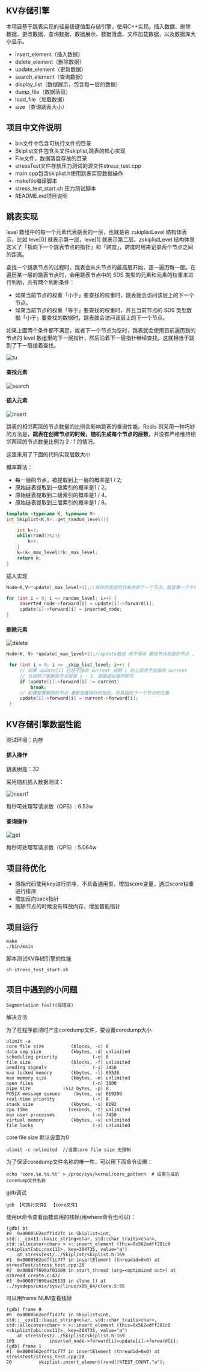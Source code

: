 ## KV存储引擎

本项目基于跳表实现的轻量级键值型存储引擎，使用C++实现。插入数据、删除数据、更改数据、查询数据、数据展示、数据落盘、文件加载数据，以及数据库大小显示。

- insert_element（插入数据）
- delete_element（删除数据）
- update_element（更新数据）
- search_element（查询数据）
- display_list（数据展示，包含每一层的数据）
- dump_file（数据落盘）
- load_file（加载数据）
- size（查询跳表大小）

## 项目中文件说明

- bin文件中包含可执行文件的目录
- Skiplist文件包含头文件skiplist,跳表的核心实现
- File文件，数据落盘存放的目录
- stressTest文件存放压力测试的源文件stress_test.cpp
- main.cpp包含skiplist.h使用跳表实现数据操作
- makefile编译脚本
- stress_test_start.sh 压力测试脚本
- README.md项目说明

## 跳表实现

level 数组中的每一个元素代表跳表的一层，也就是由 zskiplistLevel 结构体表示，比如 leve[0] 就表示第一层，leve[1] 就表示第二层。zskiplistLevel 结构体里定义了「指向下一个跳表节点的指针」和「跨度」，跨度时用来记录两个节点之间的距离。

查找一个跳表节点的过程时，跳表会从头节点的最高层开始，逐一遍历每一层。在遍历某一层的跳表节点时，会用跳表节点中的 SDS 类型的元素和元素的权重来进行判断，共有两个判断条件：

- 如果当前节点的权重「小于」要查找的权重时，跳表就会访问该层上的下一个节点。
- 如果当前节点的权重「等于」要查找的权重时，并且当前节点的 SDS 类型数据「小于」要查找的数据时，跳表就会访问该层上的下一个节点。

如果上面两个条件都不满足，或者下一个节点为空时，跳表就会使用目前遍历到的节点的 level 数组里的下一层指针，然后沿着下一层指针继续查找，这就相当于跳到了下一层接着查找。

![tu](README.assets/tu.png)

#### 查找元素

![search](README.assets/search.png)

#### 插入元素

![insert](README.assets/insert.png)

跳表的相邻两层的节点数量的比例会影响跳表的查询性能。Redis 则采用一种巧妙的方法是，**跳表在创建节点的时候，随机生成每个节点的层数**，并没有严格维持相邻两层的节点数量比例为 2 : 1 的情况。

这里采用了下面的代码实现层数大小

概率算法：

- 每一层的节点，被提取到上一层的概率是1 / 2;
- 原始链表提取到一级索引的概率是1 / 2。
- 原始链表提取到二级索引的概率是1 / 4。
- 原始链表提取到三层索引的概率是1 / 8。

```c++
template <typename K, typename V>
int Skiplist<K,V>::get_random_level(){

    int k=1;
    while(rand()%2){
        k++;
    }
    k=(k<_max_level)?k:_max_level;
    return k;
}
```

插入实现

```c++
Node<K,V>*update[_max_level+1];//保存的是层符合条件的下一个节点，就是第一个不符合条件的节点
```

```c++
for (int i = 0; i <= random_level; i++) {
     inserted_node->forward[i] = update[i]->forward[i];
     update[i]->forward[i] = inserted_node;
}
```

#### 删除元素

![delete](README.assets/delete.png)

```c++
Node<K, V> *update[_max_level+1];//update数组 用于保存 删除节点前面的节点 ，用于删除节点后的指向链接，步骤和插入节点类似
```

```c++
 for (int i = 0; i <= _skip_list_level; i++) {
     // 如果 update[i] 已经不指向 current 说明 i 的上层也不会指向 current
     // 也说明了被删除节点层高 i - 1。直接退出循环即可
     if (update[i]->forward[i] != current) 
         break;
     // 如果是要删除的节点 重新设置指针的指向，将其指向下一个节点的位置
     update[i]->forward[i] = current->forward[i];
 }
```

## KV存储引擎数据性能

测试环境：内存

#### 插入操作

跳表树高：32

采用随机插入数据测试：

![insert1](README.assets/insert1.png)

每秒可处理写请求数（QPS）: 6.53w

#### 查询操作

![get](README.assets/get.png)

每秒可处理写请求数（QPS）: 5.064w

## 项目待优化 

- 原始代码使用key进行排序，不具备通用型，增加score变量，通过score权重进行排序 
- 增加反向back指针 
- 删除节点的时候没有释放内存，增加智能指针

## 项目运行

```shell
make
./bin/main
```

脚本测试KV存储引擎的性能

```shell
sh stress_test_start.sh
```

## 项目中遇到的小问题

```shell
Segmentation fault(段错误)
```

解决方法

为了在程序崩溃时产生coredump文件，要设置coredump大小

```shell
ulimit -a
core file size          (blocks, -c) 0
data seg size           (kbytes, -d) unlimited
scheduling priority             (-e) 0
file size               (blocks, -f) unlimited
pending signals                 (-i) 7450
max locked memory       (kbytes, -l) 65536
max memory size         (kbytes, -m) unlimited
open files                      (-n) 3000
pipe size            (512 bytes, -p) 8
POSIX message queues     (bytes, -q) 819200
real-time priority              (-r) 0
stack size              (kbytes, -s) 8192
cpu time               (seconds, -t) unlimited
max user processes              (-u) 7450
virtual memory          (kbytes, -v) unlimited
file locks                      (-x) unlimited
```

core file size 默认设置为0

```
ulimit -c unlimited  //设置core file size 无限制
```

为了保证coredump文件名称的唯一性，可以用下面命令设置：

```
echo 'core.%e.%s.%t' > /proc/sys/kernel/core_pattern  # 设置生成的coredump文件名称
```

gdb调试

```
gdb 【可执行文件】 【core文件】
```

使用bt命令查看函数调用的栈帧(用where命令也可以)：

```shell
(gdb) bt
#0  0x0000562edff1d2fc in Skiplist<int, std::__cxx11::basic_string<char, std::char_traits<char>, std::allocator<char> > >::insert_element (this=0x562edff201c0 <skiplist[abi:cxx11]>, key=304735, value="a")
    at stressTest/../Skiplist/skiplist.h:169
#1  0x0000562edff1c777 in insertElement (threadid=0x0) at stressTest/stress_test.cpp:20
#2  0x00007f690af01609 in start_thread (arg=<optimized out>) at pthread_create.c:477
#3  0x00007f690ae26133 in clone () at ../sysdeps/unix/sysv/linux/x86_64/clone.S:95
```

可以用frame NUM查看栈帧

```shell
(gdb) frame 0
#0  0x0000562edff1d2fc in Skiplist<int, std::__cxx11::basic_string<char, std::char_traits<char>, std::allocator<char> > >::insert_element (this=0x562edff201c0 <skiplist[abi:cxx11]>, key=304735, value="a")
    at stressTest/../Skiplist/skiplist.h:169
169	            inserted_node->forward[i]=update[i]->forward[i];
(gdb) frame 1
#1  0x0000562edff1c777 in insertElement (threadid=0x0) at stressTest/stress_test.cpp:20
20	        skiplist.insert_element(rand()%TEST_COUNT,"a");

```